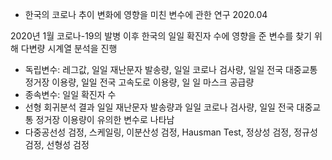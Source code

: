 * 한국의 코로나 추이 변화에 영향을 미친 변수에 관한 연구	2020.04

2020년 1월 코로나-19의 발병 이후 한국의 일일 확진자 수에 영향을 준 변수를 찾기 위해 다변량 시계열 분석을 진행

- 독립변수: 레그값, 일일 재난문자 발송량, 일일 코로나 검사량, 일일 전국 대중교통 정거장 이용량, 일일 전국 고속도로 이용량, 일 
  일 마스크 공급량
- 종속변수: 일일 확진자 수
- 선형 회귀분석 결과 일일 재난문자 발송량과 일일 코로나 검사량, 일일 전국 대중교통 정거장 이용량이 유의한 변수로 나타남
- 다중공선성 검정, 스케일링, 이분산성 검정, Hausman Test, 정상성 검정, 정규성 검정, 선형성 검정
